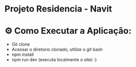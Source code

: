 # Projeto Residencia - Navit

# ⚙ Como Executar a Aplicação:

* Git clone 
* Acessar o diretorio clonado, utilize o git bash
* npm install
* npm run dev (executa localmente o site) :)
  
